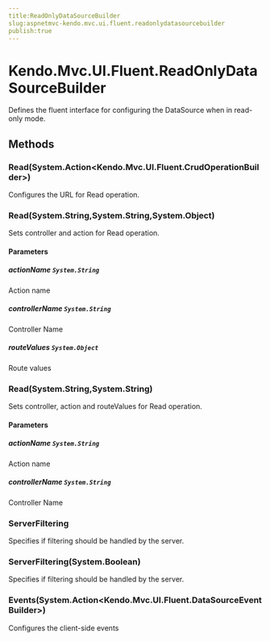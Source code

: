 ```yaml
---
title:ReadOnlyDataSourceBuilder
slug:aspnetmvc-kendo.mvc.ui.fluent.readonlydatasourcebuilder
publish:true
---
```


# Kendo.Mvc.UI.Fluent.ReadOnlyDataSourceBuilder
Defines the fluent interface for configuring the DataSource when in read-only mode.



## Methods

### Read(System.Action\<Kendo.Mvc.UI.Fluent.CrudOperationBuilder\>)
Configures the URL for Read operation.





### Read(System.String,System.String,System.Object)
Sets controller and action for Read operation.



#### Parameters

##### actionName `System.String`
Action name

##### controllerName `System.String`
Controller Name

##### routeValues `System.Object`
Route values




### Read(System.String,System.String)
Sets controller, action and routeValues for Read operation.



#### Parameters

##### actionName `System.String`
Action name

##### controllerName `System.String`
Controller Name




### ServerFiltering
Specifies if filtering should be handled by the server.





### ServerFiltering(System.Boolean)
Specifies if filtering should be handled by the server.





### Events(System.Action\<Kendo.Mvc.UI.Fluent.DataSourceEventBuilder\>)
Configures the client-side events






